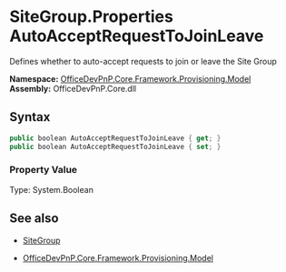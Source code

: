 # SiteGroup.Properties AutoAcceptRequestToJoinLeave
Defines whether to auto-accept requests to join or leave the Site Group  

**Namespace:** [OfficeDevPnP.Core.Framework.Provisioning.Model](OfficeDevPnP.Core.Framework.Provisioning.Model.md)  
**Assembly:** OfficeDevPnP.Core.dll  
## Syntax
```C#
public boolean AutoAcceptRequestToJoinLeave { get; }
public boolean AutoAcceptRequestToJoinLeave { set; }
```

### Property Value
Type: System.Boolean  

## See also
- [SiteGroup](SiteGroup.md) 

- [OfficeDevPnP.Core.Framework.Provisioning.Model](OfficeDevPnP.Core.Framework.Provisioning.Model.md)
